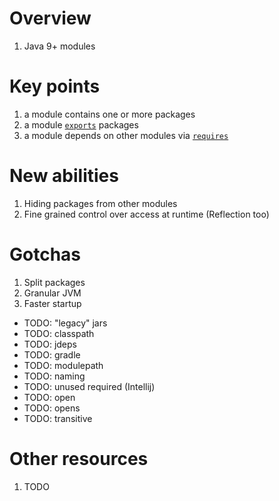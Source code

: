 # Overview
1. Java 9+ modules


# Key points
1. a module contains one or more packages
1. a module [`exports`](TODO) packages
1. a module depends on other modules via [`requires`](TODO)


# New abilities
1. Hiding packages from other modules
1. Fine grained control over access at runtime (Reflection too)


# Gotchas
1. Split packages
1. Granular JVM
1. Faster startup


- TODO: "legacy" jars
- TODO: classpath
- TODO: jdeps
- TODO: gradle
- TODO: modulepath
- TODO: naming
- TODO: unused required (Intellij)
- TODO: open
- TODO: opens
- TODO: transitive


# Other resources
1. TODO